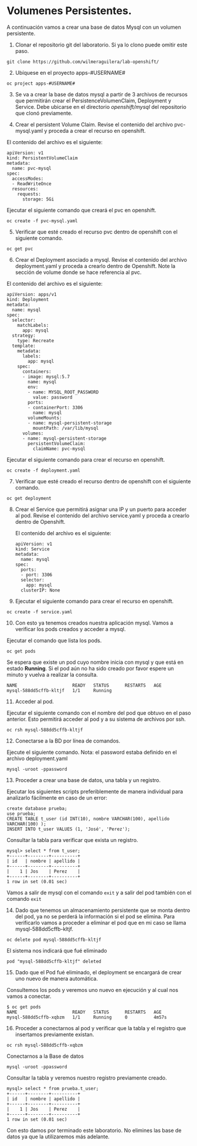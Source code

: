 # Volumenes Persistentes.



A continuación vamos a crear una base de datos Mysql con un volumen persistente.

1. Clonar el repositorio git del laboratorio. Si ya lo clono puede omitir este paso.

```
git clone https://github.com/wilmeraguilera/lab-openshift/
```
2. Ubíquese en el proyecto apps-#USERNAME#

```
oc project apps-#USERNAME#
```
 
3. Se va a crear la base de datos mysql a partir de 3 archivos de recursos que permitirán crear el PersistenceVolumenClaim, Deployment y Service. Debe ubicarse en el directorio *openshift/mysql* del repositorio que clonó previamente. 

4. Crear el persistent Volume Claim. Revise el contenido del archivo pvc-mysql.yaml y proceda a crear el recurso en openshift.

El contenido del archivo es el siguiente:
```
apiVersion: v1
kind: PersistentVolumeClaim
metadata:
  name: pvc-mysql
spec:
  accessModes:
  - ReadWriteOnce
  resources:
    requests:
      storage: 5Gi

```

Ejecutar el siguiente comando que creará el pvc en openshift.
```
oc create -f pvc-mysql.yaml 
```

5. Verificar que esté creado el recurso pvc dentro de openshift con el siguiente comando.
```
oc get pvc
```

6. Crear el Deployment asociado a mysql. Revise el contenido del archivo deployment.yaml y proceda a crearlo dentro de Openshift. Note la sección de volume donde se hace referencia al pvc.


El contenido del archivo es el siguiente:

```
apiVersion: apps/v1
kind: Deployment
metadata:
  name: mysql
spec:
  selector:
    matchLabels:
      app: mysql
  strategy:
    type: Recreate
  template:
    metadata:
      labels:
        app: mysql
    spec:
      containers:
      - image: mysql:5.7
        name: mysql
        env:
        - name: MYSQL_ROOT_PASSWORD
          value: password
        ports:
        - containerPort: 3306
          name: mysql
        volumeMounts:
        - name: mysql-persistent-storage
          mountPath: /var/lib/mysql
      volumes:
      - name: mysql-persistent-storage
        persistentVolumeClaim:
          claimName: pvc-mysql
```

Ejecutar el siguiente comando para crear el recurso en openshift.
```
oc create -f deployment.yaml
```

7. Verificar que esté creado el recurso dentro de openshift con el siguiente comando.
```
oc get deployment
```


8. Crear el Service que permitirá asignar una IP y un puerto para acceder al pod. Revise el contenido del archivo service.yaml y proceda a crearlo dentro de Openshift.
   
   El contenido del archivo es el siguiente:
   
   ```
   apiVersion: v1
   kind: Service
   metadata:
     name: mysql
   spec:
     ports:
     - port: 3306
     selector:
       app: mysql
     clusterIP: None

   ```
   
9. Ejecutar el siguiente comando para crear el recurso en openshift.
```
oc create -f service.yaml
```


10. Con esto ya tenemos creados nuestra aplicación mysql. Vamos a verificar los pods creados y acceder a mysql.

Ejecutar el comando que lista los pods.

```
oc get pods
```

Se espera que existe un pod cuyo nombre inicia con mysql y que está en estado __Running__. Si el pod aún no ha sido creado por favor espere un minuto y vuelva a realizar la consulta.

```shell script
NAME                     READY   STATUS      RESTARTS   AGE
mysql-588dd5cffb-kltjf   1/1     Running
```

11. Acceder al pod.

Ejecutar el siguiente comando con el nombre del pod que obtuvo en el paso anterior. Esto permitirá acceder al pod y a su sistema de archivos por ssh.

```shell script
oc rsh mysql-588dd5cffb-kltjf
```

12. Conectarse a la BD por línea de comandos.

Ejecute el siguiente comando. 
Nota: el password estaba definido en el archivo deployment.yaml 

```
mysql -uroot -ppassword
```

13. Proceder a crear una base de datos, una tabla y un registro.

Ejecutar los siguientes scripts preferiblemente de manera individual para analizarlo fácilmente en caso de un error:

``` shell script
create database prueba;
use prueba;
CREATE TABLE t_user (id INT(10), nombre VARCHAR(100), apellido VARCHAR(100) );
INSERT INTO t_user VALUES (1, 'José', 'Perez');
```

Consultar la tabla para verificar que exista un registro.
``` shell script
mysql> select * from t_user;
+------+--------+----------+
| id   | nombre | apellido |
+------+--------+----------+
|    1 | Jos    | Perez    |
+------+--------+----------+
1 row in set (0.01 sec)
```

Vamos a salir de mysql con el comando ```exit``` y a salir del pod también con el comando ```exit```

14. Dado que tenemos un almacenamiento persistente que se monta dentro del pod, ya no se perderá la información si el pod se elimina. 
Para verificarlo vamos a proceder a eliminar el pod que en mi caso se llama mysql-588dd5cffb-kltjf.

``` shell script
oc delete pod mysql-588dd5cffb-kltjf
``` 
El sistema nos indicará que fué eliminado

```shell script
pod "mysql-588dd5cffb-kltjf" deleted
```

15. Dado que el Pod fué eliminado, el deployment se encargará de crear uno nuevo de manera automática.

Consultemos los pods y veremos uno nuevo en ejecución y al cual nos vamos a conectar.

```shell script
$ oc get pods
NAME                     READY   STATUS      RESTARTS   AGE
mysql-588dd5cffb-xqbzm   1/1     Running     0          4m57s
```

16. Proceder a conectarnos al pod y verificar que la tabla y el registro que insertamos previamente existan.

```shell script
oc rsh mysql-588dd5cffb-xqbzm
```

Conectarnos a la Base de datos
```shell script
mysql -uroot -ppassword
```

Consultar la tabla y veremos nuestro registro previamente creado.
```shell script
mysql> select * from prueba.t_user;
+------+--------+----------+
| id   | nombre | apellido |
+------+--------+----------+
|    1 | Jos    | Perez    |
+------+--------+----------+
1 row in set (0.01 sec)

```

Con esto damos por terminado este laboratorio. No elimines las base de datos ya que la utilizaremos más adelante.

























